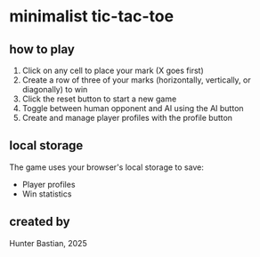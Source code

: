 # minimalist tic-tac-toe

## how to play

1. Click on any cell to place your mark (X goes first)
2. Create a row of three of your marks (horizontally, vertically, or diagonally) to win
3. Click the reset button to start a new game
4. Toggle between human opponent and AI using the AI button
5. Create and manage player profiles with the profile button

## local storage

The game uses your browser's local storage to save:
- Player profiles
- Win statistics

## created by

Hunter Bastian, 2025 
